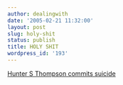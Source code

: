 ```yaml
---
author: dealingwith
date: '2005-02-21 11:32:00'
layout: post
slug: holy-shit
status: publish
title: HOLY SHIT
wordpress_id: '193'
---
```


[Hunter S Thompson commits suicide][1]

   [1]: http://news.bbc.co.uk/2/hi/entertainment/4282865.stm

